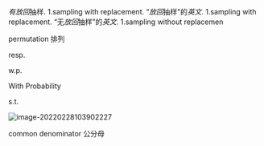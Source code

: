 *有放回*抽样. 1.sampling with replacement. “*放回*抽样”的*英文*. 1.sampling with replacement. “无*放回*抽样”的*英文*. 1.sampling without replacemen

permutation 排列

resp.

w.p.

With Probability

s.t.

![image-20220228103902227](C:\Users\calvchen\PycharmProjects\chqwer2.github.io\_posts\Math\image-20220228103902227.png)

common denominator 公分母

